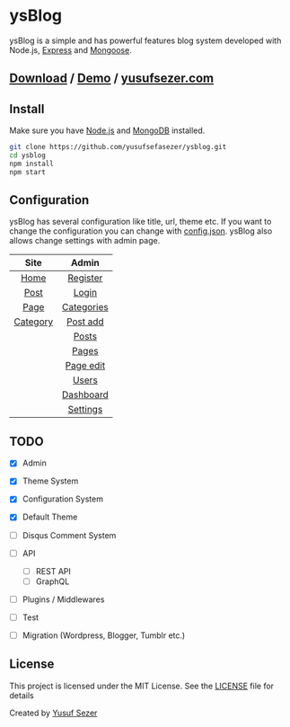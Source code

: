 # ysBlog
ysBlog is a simple and has powerful features blog system developed with Node.js, [Express](https://expressjs.com/) and [Mongoose](https://mongoosejs.com/).

## [Download](https://github.com/yusufsefasezer/ysblog/archive/master.zip) / [Demo](#) / [yusufsezer.com](https://www.yusufsezer.com)

## Install

Make sure you have [Node.js](https://nodejs.org/) and [MongoDB](https://www.mongodb.com/) installed.

```sh
git clone https://github.com/yusufsefasezer/ysblog.git
cd ysblog
npm install 
npm start
```

## Configuration

ysBlog has several configuration like title, url, theme etc. If you want to change the configuration you can change with [config.json](config.json). ysBlog also allows change settings with admin page.

| Site | Admin |
| :---: | :---: |
 [Home](screenshot/home.png) | [Register](screenshot/register.png) |
| [Post](screenshot/post.png) | [Login](screenshot/login.png) |
| [Page](screenshot/page.png) | [Categories](screenshot/categories.png)    |
| [Category](screenshot/category.png) | [Post add](screenshot/post-add.png)   |
|  | [Posts](screenshot/posts.png)   |
|  | [Pages](screenshot/pages.png) |
|  | [Page edit](screenshot/page-edit.png) |
|  | [Users](screenshot/users.png) |
|  | [Dashboard](screenshot/admin.png) |
|  | [Settings](screenshot/settings.png) |

## TODO
- [x] Admin
- [x] Theme System
- [x] Configuration System
- [x] Default Theme
- [ ] Disqus Comment System
- [ ] API
  - [ ] REST API
  - [ ] GraphQL
- [ ] Plugins / Middlewares
- [ ] Test
- [ ] Migration (Wordpress, Blogger, Tumblr  etc.)


## License
This project is licensed under the MIT License. See the [LICENSE](LICENSE) file for details

Created by [Yusuf Sezer](https://www.yusufsezer.com)
